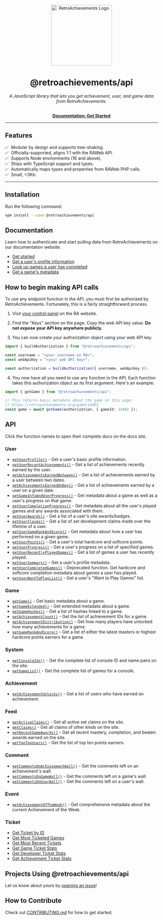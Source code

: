 <p align="center" dir="auto"><a href="https://retroachievements.org" rel="nofollow"><img src="https://raw.githubusercontent.com/RetroAchievements/RAWeb/master/public/assets/images/ra-icon.webp" width="200" alt="RetroAchievements Logo" style="max-width: 100%;"></a></p>
<h1 align="center">@retroachievements/api</h1>

<p align="center">
  <i>A JavaScript library that lets you get achievement, user, and game data from RetroAchievements.</i>
  <br /><br />
</p>

<p align="center">
  <a href="https://api-docs.retroachievements.org/getting-started.html"><strong>Documentation: Get Started</strong></a>
  <br />
</p>

<hr />

## Features

✅ &nbsp;Modular by design and supports tree-shaking.  
✅ &nbsp;Officially-supported, aligns 1:1 with the RAWeb API.  
✅ &nbsp;Supports Node environments (16 and above).  
✅ &nbsp;Ships with TypeScript support and types.  
✅ &nbsp;Automatically maps types and properties from RAWeb PHP calls.  
✅ &nbsp;Small, <3Kb.

<hr />

## Installation

Run the following command:

```bash
npm install --save @retroachievements/api
```

## Documentation

Learn how to authenticate and start pulling data from RetroAchievements on our documentation website.

- [Get started](https://api-docs.retroachievements.org/getting-started.html)
- [Get a user's profile information](https://api-docs.retroachievements.org/v1/get-user-profile.html)
- [Look up games a user has completed](https://api-docs.retroachievements.org/v1/get-user-progress.html)
- [Get a game's metadata](https://api-docs.retroachievements.org/v1/get-game-extended.html)

## How to begin making API calls

To use any endpoint function in the API, you must first be authorized by RetroAchievements. Fortunately, this is a fairly straightforward process.

1. Visit [your control panel](https://retroachievements.org/controlpanel.php) on the RA website.

2. Find the "Keys" section on the page. Copy the web API key value. **Do not expose your API key anywhere publicly.**

3. You can now create your authorization object using your web API key.

```ts
import { buildAuthorization } from "@retroachievements/api";

const username = "<your username on RA>";
const webApiKey = "<your web API key>";

const authorization = buildAuthorization({ username, webApiKey });
```

4. You now have all you need to use any function in the API. Each function takes this authorization object as its first argument. Here's an example:

```ts
import { getGame } from "@retroachievements/api";

// This returns basic metadata about the game on this page:
// https://retroachievements.org/game/14402
const game = await getGame(authorization, { gameId: 14402 });
```

## API

Click the function names to open their complete docs on the docs site.

### User

- [`getUserProfile()`](https://api-docs.retroachievements.org/v1/get-user-profile.html) - Get a user's basic profile information.
- [`getUserRecentAchievements()`](https://api-docs.retroachievements.org/v1/get-user-recent-achievements.html) - Get a list of achievements recently earned by the user.
- [`getAchievementsEarnedBetween()`](https://api-docs.retroachievements.org/v1/get-achievements-earned-between.html) - Get a list of achievements earned by a user between two dates.
- [`getAchievementsEarnedOnDay()`](https://api-docs.retroachievements.org/v1/get-achievements-earned-on-day.html) - Get a list of achievements earned by a user on a given date.
- [`getGameInfoAndUserProgress()`](https://api-docs.retroachievements.org/v1/get-game-info-and-user-progress.html) - Get metadata about a game as well as a user's progress on that game.
- [`getUserCompletionProgress()`](https://api-docs.retroachievements.org/v1/get-user-completion-progress.html) - Get metadata about all the user's played games and any awards associated with them.
- [`getUserAwards()`](https://api-docs.retroachievements.org/v1/get-user-awards.html) - Get a list of a user's site awards/badges.
- [`getUserClaims()`](https://api-docs.retroachievements.org/v1/get-user-claims.html) - Get a list of set development claims made over the lifetime of a user.
- [`getUserGameRankAndScore()`](https://api-docs.retroachievements.org/v1/get-user-game-rank-and-score.html) - Get metadata about how a user has performed on a given game.
- [`getUserPoints()`](https://api-docs.retroachievements.org/v1/get-user-points.html) - Get a user's total hardcore and softcore points.
- [`getUserProgress()`](https://api-docs.retroachievements.org/v1/get-user-progress.html) - Get a user's progress on a list of specified games.
- [`getUserRecentlyPlayedGames()`](https://api-docs.retroachievements.org/v1/get-user-recently-played-games.html) - Get a list of games a user has recently played.
- [`getUserSummary()`](https://api-docs.retroachievements.org/v1/get-user-summary.html) - Get a user's profile metadata.
- [`getUserCompletedGames()`](https://api-docs.retroachievements.org/v1/get-user-completed-games.html) - Deprecated function. Get hardcore and softcore completion metadata about games a user has played.
- [`getUserWantToPlayList()`](https://api-docs.retroachievements.org/v1/get-user-want-to-play-list.html) - Get a user's "Want to Play Games" list.

### Game

- [`getGame()`](https://api-docs.retroachievements.org/v1/get-game.html) - Get basic metadata about a game.
- [`getGameExtended()`](https://api-docs.retroachievements.org/v1/get-game-extended.html) - Get extended metadata about a game.
- [`getGameHashes()`](https://api-docs.retroachievements.org/v1/get-game-hashes.html) - Get a list of hashes linked to a game.
- [`getAchievementCount()`](https://api-docs.retroachievements.org/v1/get-achievement-count.html) - Get the list of achievement IDs for a game.
- [`getAchievementDistribution()`](https://api-docs.retroachievements.org/v1/get-achievement-distribution.html) - Get how many players have unlocked how many achievements for a game.
- [`getGameRankAndScore()`](https://api-docs.retroachievements.org/v1/get-game-rank-and-score.html) - Get a list of either the latest masters or highest hardcore points earners for a game.

### System

- [`getConsoleIds()`](https://api-docs.retroachievements.org/v1/get-console-ids.html) - Get the complete list of console ID and name pairs on the site.
- [`getGameList()`](https://api-docs.retroachievements.org/v1/get-game-list.html) - Get the complete list of games for a console.

### Achievement

- [`getAchievementUnlocks()`](https://api-docs.retroachievements.org/v1/get-achievement-unlocks.html) - Get a list of users who have earned an achievement.

### Feed

- [`getActiveClaims()`](https://api-docs.retroachievements.org/v1/get-active-claims.html) - Get all active set claims on the site.
- [`getClaims()`](https://api-docs.retroachievements.org/v1/get-claims.html) - Get all claims of other kinds on the site.
- [`getRecentGameAwards()`](https://api-docs.retroachievements.org/v1/get-recent-game-awards.html) - Get all recent mastery, completion, and beaten awards earned on the site.
- [`getTopTenUsers()`](https://api-docs.retroachievements.org/v1/get-top-ten-users.html) - Get the list of top ten points earners.

### Comment

- [`getCommentsOnAchievementWall()`](https://api-docs.retroachievements.org/v1/get-comments-on-achievement-wall.html) - Get the comments left on an achievement's wall.
- [`getCommentsOnGameWall()`](https://api-docs.retroachievements.org/v1/get-comments-on-game-wall.html) - Get the comments left on a game's wall.
- [`getCommentsOnUserWall()`](https://api-docs.retroachievements.org/v1/get-comments-on-user-wall.html) - Get the comments left on a user's wall.

### Event

- [`getAchievementOfTheWeek()`](https://api-docs.retroachievements.org/v1/get-achievement-of-the-week.html) - Get comprehensive metadata about the current Achievement of the Week.

### Ticket

- [Get Ticket by ID](https://api-docs.retroachievements.org/v1/get-ticket-data/get-ticket-by-id.html)
- [Get Most Ticketed Games](https://api-docs.retroachievements.org/v1/get-ticket-data/get-most-ticketed-games.html)
- [Get Most Recent Tickets](https://api-docs.retroachievements.org/v1/get-ticket-data/get-most-recent-tickets.html)
- [Get Game Ticket Stats](https://api-docs.retroachievements.org/v1/get-ticket-data/get-game-ticket-stats.html)
- [Get Developer Ticket Stats](https://api-docs.retroachievements.org/v1/get-ticket-data/get-developer-ticket-stats.html)
- [Get Achievement Ticket Stats](https://api-docs.retroachievements.org/v1/get-ticket-data/get-achievement-ticket-stats.html)

## Projects Using @retroachievements/api

Let us know about yours by [opening an issue](https://github.com/RetroAchievements/api-js/issues/new)!

## How to Contribute

Check out [CONTRIBUTING.md](https://github.com/RetroAchievements/api-js/blob/main/CONTRIBUTING.md) for how to get started.
